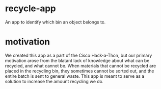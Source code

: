 # recycle-app
An app to identify which bin an object belongs to.
# motivation
We created this app as a part of the Cisco Hack-a-Thon, but our primary motivation arose from the blatant lack of knowledge about what can be recycled, and what cannot be. When materials that cannot be recycled are placed in the recycling bin, they sometimes cannot be sorted out, and the entire batch is sent to general waste. This app is meant to serve as a solution to increase the amount recycling we do.
